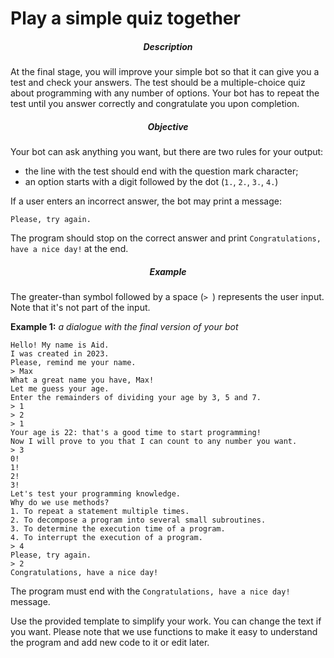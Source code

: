 # Play a simple quiz together
<div class="step-text">
<h5 id="description" style="text-align: center;">Description</h5>
<p>At the final stage, you will improve your simple bot so that it can give you a test and check your answers. The test should be a multiple-choice quiz about programming with any number of options. Your bot has to repeat the test until you answer correctly and congratulate you upon completion.</p>
<h5 id="objective" style="text-align: center;">Objective</h5>
<p>Your bot can ask anything you want, but there are two rules for your output:</p>
<ul>
<li>the line with the test should end with the question mark character;</li>
<li>an option starts with a digit followed by the dot (<code class="java">1.</code>, <code class="java">2.</code>, <code class="java">3.</code>, <code class="java">4.</code>)</li>
</ul>
<p>If a user enters an incorrect answer, the bot may print a message:</p>
<pre><code class="language-no-highlight">Please, try again.</code></pre>
<p>The program should stop on the correct answer and print <code class="java">Congratulations, have a nice day!</code><strong> </strong>at the end.</p>
<h5 id="example" style="text-align: center;">Example</h5>
<p>The greater-than symbol followed by a space (<code class="java">&gt; </code>) represents the user input. Note that it's not part of the input.</p>
<p><strong>Example 1:</strong> <em>a dialogue with the final version of your bot</em></p>
<pre><code class="language-no-highlight">Hello! My name is Aid.
I was created in 2023.
Please, remind me your name.
&gt; Max
What a great name you have, Max!
Let me guess your age.
Enter the remainders of dividing your age by 3, 5 and 7.
&gt; 1
&gt; 2
&gt; 1
Your age is 22: that's a good time to start programming!
Now I will prove to you that I can count to any number you want.
&gt; 3
0!
1!
2!
3!
Let's test your programming knowledge.
Why do we use methods?
1. To repeat a statement multiple times.
2. To decompose a program into several small subroutines.
3. To determine the execution time of a program.
4. To interrupt the execution of a program.
&gt; 4
Please, try again.
&gt; 2
Congratulations, have a nice day!</code></pre>
<p>The program must end with the <code class="java">Congratulations, have a nice day!</code> message.</p>
<p>Use the provided template to simplify your work. You can change the text if you want. Please note that we use functions to make it easy to understand the program and add new code to it or edit later.</p>
</div>
